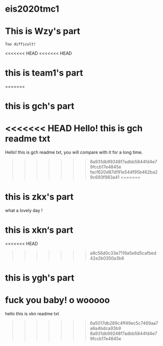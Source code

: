 # eis2020tmc1
# This is Wzy's part
    Too difficult!

<<<<<<< HEAD
<<<<<<< HEAD
# this is team1's part
=======
# this is gch's part

<<<<<<< HEAD
Hello! this is gch readme txt
=======
Hello! this is gch readme txt, you will compare
with it for a long time.
>>>>>>> 8a931db99248f7adbb5844fd4e79fccb17e4845e
>>>>>>> facf620d87df91e544f95b462ba29c693f983a41
=======

# this is zkx's part

what a lovely day !
# this is xkn‘s part
<<<<<<< HEAD
>>>>>>> a8c56d0c33e7119a5e6d5cafbed42e2b0350a3b6
# this is ygh's part
fuck you baby! o
wooooo
=======

hello this is xkn readme txt  

>>>>>>> 6a5017db289c4ff49ec5c7469aa7a6a4bdca93b9
>>>>>>> 8a931db99248f7adbb5844fd4e79fccb17e4845e
